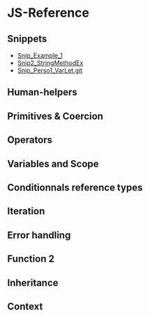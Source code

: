 # JS-Reference

## Snippets
  * [Snip_Example_1](https://github.com/LudovicGouverneur/Snip_Example_1.git)
  * [Snip2_StringMethodEx](https://github.com/LudovicGouverneur/Snip2_StringMethodEx.git)
  * [Snip_Perso1_VarLet.git](https://github.com/LudovicGouverneur/Snip_Perso1_VarLet.git)
## Human-helpers

## Primitives & Coercion

## Operators

## Variables and Scope


## Conditionnals reference types

## Iteration

## Error handling

## Function 2

## Inheritance

## Context
